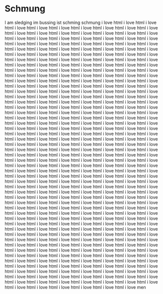 # Schmung
I am sledging im bussing
ist schming schmung
i love html i love html i love html i love html i love html i love html i love html i love html i love html i love html i love html i love html i love html i love html i love html i love html i love html i love html i love html i love html i love html i love html i love html i love html i love html i love html i love html i love html i love html i love html i love html i love html i love html i love html i love html i love html i love html i love html i love html i love html i love html i love html i love html i love html i love html i love html i love html i love html i love html i love html i love html i love html i love html i love html i love html i love html i love html i love html i love html i love html i love html i love html i love html i love html i love html i love html i love html i love html i love html i love html i love html i love html i love html i love html i love html i love html i love html i love html i love html i love html i love html i love html i love html i love html i love html i love html i love html i love html i love html i love html i love html i love html i love html i love html i love html i love html i love html i love html i love html i love html i love html i love html i love html i love html i love html i love html i love html i love html i love html i love html i love html i love html i love html i love html i love html i love html i love html i love html i love html i love html i love html i love html i love html i love html i love html i love html i love html i love html i love html i love html i love html i love html i love html i love html i love html i love html i love html i love html i love html i love html i love html i love html i love html i love html i love html i love html i love html i love html i love html i love html i love html i love html i love html i love html i love html i love html i love html i love html i love html i love html i love html i love html i love html i love html i love html i love html i love html i love html i love html i love html i love html i love html i love html i love html i love html i love html i love html i love html i love html i love html i love html i love html i love html i love html i love html i love html i love html i love html i love html i love html i love html i love html i love html i love html i love html i love html i love html i love html i love html i love html i love html i love html i love html i love html i love html i love html i love html i love html i love html i love html i love html i love html i love html i love html i love html i love html i love html i love html i love html i love html i love html i love html i love html i love html i love html i love html i love html i love html i love html i love html i love html i love html i love html i love html i love html i love html i love html i love html i love html i love html i love html i love html i love html i love html i love html i love html i love html i love html i love html i love html i love html i love html i love html i love html i love html i love html i love html i love html i love html i love html i love html i love html i love html i love html i love html i love html i love html i love html i love html i love html i love html i love html i love html i love html i love html i love html i love html i love html i love html i love html i love html i love html i love html i love html i love html i love html i love html i love html i love html i love html i love html i love html i love html i love html i love html i love html i love html i love html i love html i love html i love html i love html i love html i love html i love html i love html i love html i love html i love html i love html i love html i love html i love html i love html i love html i love html i love html i love html i love html i love html i love html i love html i love html i love html i love html i love html i love html i love html i love html i love html i love html i love html i love html i love html i love html i love html i love html i love html i love html i love html i love html i love html i love html i love html i love html i love html i love html i love html i love html i love html i love html i love men
